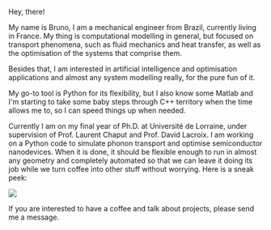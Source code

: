Hey, there!

My name is Bruno, I am a mechanical engineer from Brazil, currently living in France. My thing is computational modelling in general, but focused on transport phenomena, such as fluid mechanics and heat transfer, as well as the optimisation of the systems that comprise them.

Besides that, I am interested in artificial intelligence and optimisation applications and almost any system modelling really, for the pure fun of it.

My go-to tool is Python for its flexibility, but I also know some Matlab and I'm starting to take some baby steps through C++ territory when the time allows me to, so I can speed things up when needed.

Currently I am on my final year of Ph.D. at Université de Lorraine, under supervision of Prof. Laurent Chaput and Prof. David Lacroix. I am working on a Python code to simulate phonon transport and optimise semiconductor nanodevices. When it is done, it should be flexible enough to run in almost any geometry and completely automated so that we can leave it doing its job while we turn coffee into other stuff without worrying. Here is a sneak peek:

![](/simulation.gif)

If you are interested to have a coffee and talk about projects, please send me a message.
